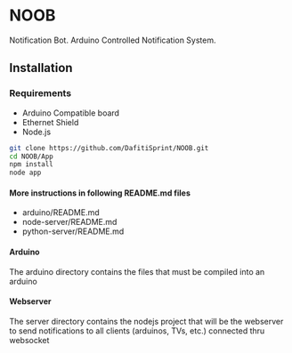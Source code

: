 NOOB
====

Notification Bot. Arduino Controlled Notification System.

Installation
--------------
### Requirements
- Arduino Compatible board
- Ethernet Shield
- Node.js

```sh
git clone https://github.com/DafitiSprint/NOOB.git
cd NOOB/App
npm install
node app
```

#### More instructions in following README.md files
- arduino/README.md
- node-server/README.md
- python-server/README.md

#### Arduino
The arduino directory contains the files that must be compiled into an arduino

#### Webserver
The server directory contains the nodejs project that will be the webserver to send notifications to all clients (arduinos, TVs, etc.) connected thru websocket